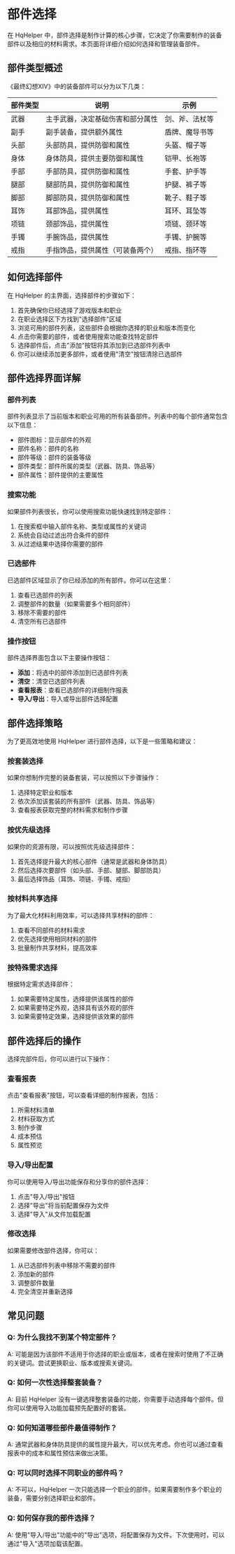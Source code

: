 # 部件选择

在 HqHelper 中，部件选择是制作计算的核心步骤，它决定了你需要制作的装备部件以及相应的材料需求。本页面将详细介绍如何选择和管理装备部件。

## 部件类型概述

《最终幻想XIV》中的装备部件可以分为以下几类：

| 部件类型 | 说明 | 示例 |
|---------|------|------|
| 武器 | 主手武器，决定基础伤害和部分属性 | 剑、斧、法杖等 |
| 副手 | 副手装备，提供额外属性 | 盾牌、魔导书等 |
| 头部 | 头部防具，提供防御和属性 | 头盔、帽子等 |
| 身体 | 身体防具，提供主要防御和属性 | 铠甲、长袍等 |
| 手部 | 手部防具，提供防御和属性 | 手套、护手等 |
| 腿部 | 腿部防具，提供防御和属性 | 护腿、裤子等 |
| 脚部 | 脚部防具，提供防御和属性 | 靴子、鞋子等 |
| 耳饰 | 耳部饰品，提供属性 | 耳环、耳坠等 |
| 项链 | 颈部饰品，提供属性 | 项链、颈环等 |
| 手镯 | 手腕饰品，提供属性 | 手镯、护腕等 |
| 戒指 | 手指饰品，提供属性（可装备两个） | 戒指、指环等 |

## 如何选择部件

在 HqHelper 的主界面，选择部件的步骤如下：

1. 首先确保你已经选择了游戏版本和职业
2. 在职业选择区下方找到"选择部件"区域
3. 浏览可用的部件列表，这些部件会根据你选择的职业和版本而变化
4. 点击你需要的部件，或者使用搜索功能查找特定部件
5. 选择部件后，点击"添加"按钮将其添加到已选部件列表中
6. 你可以继续添加更多部件，或者使用"清空"按钮清除已选部件

## 部件选择界面详解

### 部件列表

部件列表显示了当前版本和职业可用的所有装备部件。列表中的每个部件通常包含以下信息：

- 部件图标：显示部件的外观
- 部件名称：部件的名称
- 部件等级：部件的装备等级
- 部件类型：部件所属的类型（武器、防具、饰品等）
- 部件属性：部件提供的主要属性

### 搜索功能

如果部件列表很长，你可以使用搜索功能快速找到特定部件：

1. 在搜索框中输入部件名称、类型或属性的关键词
2. 系统会自动过滤出符合条件的部件
3. 从过滤结果中选择你需要的部件

### 已选部件

已选部件区域显示了你已经添加的所有部件。你可以在这里：

1. 查看已选部件的列表
2. 调整部件的数量（如果需要多个相同部件）
3. 移除不需要的部件
4. 清空所有已选部件

### 操作按钮

部件选择界面包含以下主要操作按钮：

- **添加**：将选中的部件添加到已选部件列表
- **清空**：清空已选部件列表
- **查看报表**：查看已选部件的详细制作报表
- **导入/导出**：导入或导出部件选择配置

## 部件选择策略

为了更高效地使用 HqHelper 进行部件选择，以下是一些策略和建议：

### 按套装选择

如果你想制作完整的装备套装，可以按照以下步骤操作：

1. 选择特定职业和版本
2. 依次添加该套装的所有部件（武器、防具、饰品等）
3. 查看报表获取完整的材料需求和制作步骤

### 按优先级选择

如果你的资源有限，可以按照优先级选择部件：

1. 首先选择提升最大的核心部件（通常是武器和身体防具）
2. 然后选择次要部件（如头部、手部、腿部、脚部防具）
3. 最后选择饰品（耳饰、项链、手镯、戒指）

### 按材料共享选择

为了最大化材料利用效率，可以选择共享材料的部件：

1. 查看不同部件的材料需求
2. 优先选择使用相同材料的部件
3. 批量制作共享材料，提高效率

### 按特殊需求选择

根据特定需求选择部件：

1. 如果需要特定属性，选择提供该属性的部件
2. 如果需要特定外观，选择具有该外观的部件
3. 如果需要特定效果，选择提供该效果的部件

## 部件选择后的操作

选择完部件后，你可以进行以下操作：

### 查看报表

点击"查看报表"按钮，可以查看详细的制作报表，包括：

1. 所需材料清单
2. 材料获取方式
3. 制作步骤
4. 成本预估
5. 属性预览

### 导入/导出配置

你可以使用导入/导出功能保存和分享你的部件选择：

1. 点击"导入/导出"按钮
2. 选择"导出"将当前配置保存为文件
3. 选择"导入"从文件加载配置

### 修改选择

如果需要修改部件选择，你可以：

1. 从已选部件列表中移除不需要的部件
2. 添加新的部件
3. 调整部件数量
4. 完全清空并重新选择

## 常见问题

### Q: 为什么我找不到某个特定部件？

A: 可能是因为该部件不适用于你选择的职业或版本，或者在搜索时使用了不正确的关键词。尝试更换职业、版本或搜索关键词。

### Q: 如何一次性选择整套装备？

A: 目前 HqHelper 没有一键选择整套装备的功能，你需要手动选择每个部件。但你可以使用导入功能加载预先配置好的套装。

### Q: 如何知道哪些部件最值得制作？

A: 通常武器和身体防具提供的属性提升最大，可以优先考虑。你也可以通过查看报表中的成本和属性预估来做出决策。

### Q: 可以同时选择不同职业的部件吗？

A: 不可以，HqHelper 一次只能选择一个职业的部件。如果需要制作多个职业的装备，需要分别选择职业和部件。

### Q: 如何保存我的部件选择？

A: 使用"导入/导出"功能中的"导出"选项，将配置保存为文件。下次使用时，可以通过"导入"选项加载该配置。

